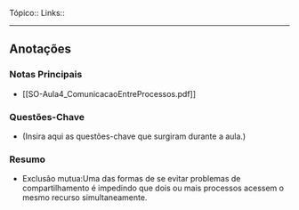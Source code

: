 Tópico::
Links::

---
## Anotações

### Notas Principais

- [[SO-Aula4_ComunicacaoEntreProcessos.pdf]]

### Questões-Chave

- (Insira aqui as questões-chave que surgiram durante a aula.)

### Resumo

- Exclusão mutua:Uma das formas de se evitar problemas de compartilhamento é impedindo que dois ou mais processos acessem o mesmo recurso simultaneamente.


